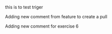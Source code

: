this is to test triger

Adding new comment from feature to create a pull

Adding new comment for exercise 6
